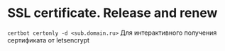 # SSL certificate. Release and renew

`certbot certonly -d <sub.domain.ru>` Для интерактивного получения сертификата от letsencrypt

